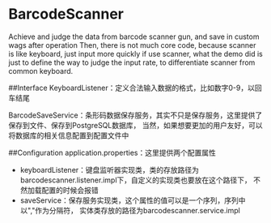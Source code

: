 # BarcodeScanner
Achieve and judge the data from barcode scanner gun, and save in custom wags after operation
Then, there is not much core code, because scanner is like keyboard, just input more quickly if use scanner,
what the demo did is just to define the way to judge the input rate, to differentiate scanner from common keyboard.

##Interface
KeyboardListener：定义合法输入数据的格式，比如数字0-9，以回车结尾

BarcodeSaveService：条形码数据保存服务，其实不只是保存服务，这里提供了保存到文件、保存到PostgreSQL数据库，
当然，如果想要更加的用户友好，可以将数据库的相关信息配置到配置文件中

##Configuration
application.properties：这里提供两个配置属性
* keyboardListener：键盘监听器实现类，类的存放路径为barcodescanner.listener.impl下，自定义的实现类也要放在这个路径下，
不然加载配置的时候会报错
* saveService：保存服务实现类，这个属性的值可以是一个序列，序列中以","作为分隔符，
实体类存放的路径为barcodescanner.service.impl

